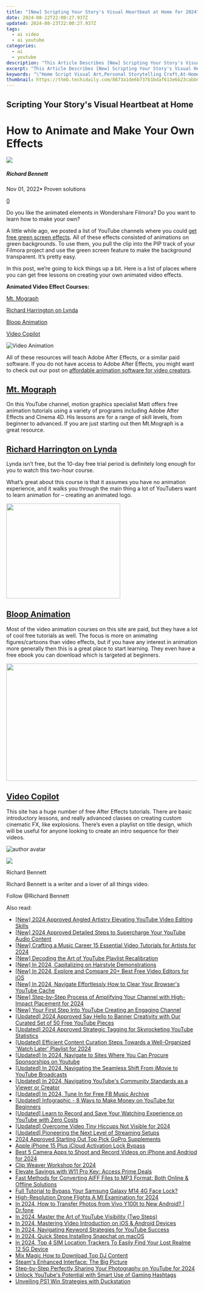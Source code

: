 ```yaml
---
title: "[New] Scripting Your Story's Visual Heartbeat at Home for 2024"
date: 2024-08-22T22:00:27.937Z
updated: 2024-08-23T22:00:27.937Z
tags:
  - ai video
  - ai youtube
categories:
  - ai
  - youtube
description: "This Article Describes [New] Scripting Your Story's Visual Heartbeat at Home for 2024"
excerpt: "This Article Describes [New] Scripting Your Story's Visual Heartbeat at Home for 2024"
keywords: "\"Home Script Visual Art,Personal Storytelling Craft,At-Home Narrative Design,Creative Home Screenwriting,Domestic Plotboarding,Visual Story at Home,Scripted Home Scenes\""
thumbnail: https://thmb.techidaily.com/8873a1de6b737b1bdaf613e6b23cabb06e207ebbce95a2d263cbd7e4a2de27ba.jpg
---
```


## Scripting Your Story's Visual Heartbeat at Home

# How to Animate and Make Your Own Effects

![](https://images.wondershare.com/filmora/article-images/richard-bennett.jpg)

##### Richard Bennett

 Nov 01, 2022• Proven solutions

[0](#commentsBoxSeoTemplate)

Do you like the animated elements in Wondershare Filmora? Do you want to learn how to make your own?

A little while ago, we posted a list of YouTube channels where you could [get free green screen effects](https://tools.techidaily.com/wondershare/filmora/download/). All of these effects consisted of animations on green backgrounds. To use them, you pull the clip into the PIP track of your Filmora project and use the green screen feature to make the background transparent. It’s pretty easy.

In this post, we’re going to kick things up a bit. Here is a list of places where you can get free lessons on creating your own animated video effects.

**Animated Video Effect Courses:**

[Mt. Mograph](#mtmograph)

[Richard Harrington on Lynda](#lynda)

[Bloop Animation](#bloop)

[Video Copilot](#videocopilot)

 ![Video Animation](https://images.wondershare.com/filmora/article-images/animated-video-effects.png)

 All of these resources will teach Adobe After Effects, or a similar paid software. If you do not have access to Adobe After Effects, you might want to check out our post on [affordable animation software for video creators](https://www.filmora.io/community-blog/free-or-cheap-animation-software-for-video-creators-122.html).

## **[Mt. Mograph](https://www.youtube.com/channel/UCSUSgx9qc%5FNydrOL59xbJIA)**

On this YouTube channel, motion graphics specialist Matt offers free animation tutorials using a variety of programs including Adobe After Effects and Cinema 4D. His lessons are for a range of skill levels, from beginner to advanced. If you are just starting out then Mt.Mograph is a great resource.

## **[Richard Harrington on Lynda](https://www.lynda.com/Rich-Harrington/120-1.html)**

Lynda isn’t free, but the 10-day free trial period is definitely long enough for you to watch this two-hour course.

What’s great about this course is that it assumes you have no animation experience, and it walks you through the main thing a lot of YouTubers want to learn animation for – creating an animated logo.

<!-- affiliate ads begin -->
<a href="https://caperobbin.sjv.io/c/5597632/2006118/18460" target="_top" id="2006118"><img src="//a.impactradius-go.com/display-ad/18460-2006118" border="0" alt="" width="300" height="250"/></a><img height="0" width="0" src="https://imp.pxf.io/i/5597632/2006118/18460" style="position:absolute;visibility:hidden;" border="0" />
<!-- affiliate ads end -->
## **[Bloop Animation](https://www.bloopanimation.com/)**

 Most of the video animation courses on this site are paid, but they have a lot of cool free tutorials as well. The focus is more on animating figures/cartoons than video effects, but if you have any interest in animation more generally then this is a great place to start learning. They even have a free ebook you can download which is targeted at beginners.

<!-- affiliate ads begin -->
<a href="https://martinic.evyy.net/c/5597632/1422856/4482" target="_top" id="1422856"><img src="//a.impactradius-go.com/display-ad/4482-1422856" border="0" alt="" width="580" height="309"/></a>
<!-- affiliate ads end -->
## **[Video Copilot](http://www.videocopilot.net/)**

This site has a huge number of free After Effects tutorials. There are basic introductory lessons, and really advanced classes on creating custom cinematic FX, like explosions. There’s even a playlist on title design, which will be useful for anyone looking to create an intro sequence for their videos.

![author avatar](https://images.wondershare.com/filmora/article-images/richard-bennett.jpg)

<!-- affiliate ads begin -->
<a href="https://store.iobit.com/order/checkout.php?PRODS=1468905&QTY=1&AFFILIATE=108875&CART=1"><img src="https://secure.avangate.com/images/merchant/184260348236f9554fe9375772ff966e/ascscan_728x90.png" border="0"></a>
<!-- affiliate ads end -->
Richard Bennett

Richard Bennett is a writer and a lover of all things video.

Follow @Richard Bennett


<ins class="adsbygoogle"
     style="display:block"
     data-ad-format="autorelaxed"
     data-ad-client="ca-pub-7571918770474297"
     data-ad-slot="1223367746"></ins>



<ins class="adsbygoogle"
     style="display:block"
     data-ad-client="ca-pub-7571918770474297"
     data-ad-slot="8358498916"
     data-ad-format="auto"
     data-full-width-responsive="true"></ins>

<span class="atpl-alsoreadstyle">Also read:</span>
<div><ul>
<li><a href="https://youtube-webster.techidaily.com/024-approved-angled-artistry-elevating-youtube-video-editing-skills/"><u>[New] 2024 Approved  Angled Artistry  Elevating YouTube Video Editing Skills</u></a></li>
<li><a href="https://youtube-webster.techidaily.com/024-approved-detailed-steps-to-supercharge-your-youtube-audio-content/"><u>[New] 2024 Approved  Detailed Steps to Supercharge Your YouTube Audio Content</u></a></li>
<li><a href="https://youtube-webster.techidaily.com/rafting-a-music-career-15-essential-video-tutorials-for-artists-for-2024/"><u>[New] Crafting a Music Career  15 Essential Video Tutorials for Artists for 2024</u></a></li>
<li><a href="https://youtube-webster.techidaily.com/ecoding-the-art-of-youtube-playlist-recalibration/"><u>[New] Decoding the Art of YouTube Playlist Recalibration</u></a></li>
<li><a href="https://youtube-webster.techidaily.com/n-2024-capitalizing-on-hairstyle-demonstrations/"><u>[New] In 2024, Capitalizing on Hairstyle Demonstrations</u></a></li>
<li><a href="https://youtube-webster.techidaily.com/n-2024-explore-and-compare-20plus-best-free-video-editors-for-ios/"><u>[New] In 2024, Explore and Compare  20+ Best Free Video Editors for iOS</u></a></li>
<li><a href="https://youtube-webster.techidaily.com/n-2024-navigate-effortlessly-how-to-clear-your-browsers-youtube-cache/"><u>[New] In 2024, Navigate Effortlessly  How to Clear Your Browser's YouTube Cache</u></a></li>
<li><a href="https://youtube-webster.techidaily.com/tep-by-step-process-of-amplifying-your-channel-with-high-impact-placement-for-2024/"><u>[New] Step-by-Step Process of Amplifying Your Channel with High-Impact Placement for 2024</u></a></li>
<li><a href="https://youtube-webster.techidaily.com/our-first-step-into-youtube-creating-an-engaging-channel/"><u>[New] Your First Step Into YouTube  Creating an Engaging Channel</u></a></li>
<li><a href="https://youtube-webster.techidaily.com/ed-2024-approved-say-hello-to-banner-creativity-with-our-curated-set-of-50-free-youtube-pieces/"><u>[Updated] 2024 Approved  Say Hello to Banner Creativity with Our Curated Set of 50 Free YouTube Pieces</u></a></li>
<li><a href="https://youtube-webster.techidaily.com/ed-2024-approved-strategic-tagging-for-skyrocketing-youtube-statistics/"><u>[Updated] 2024 Approved  Strategic Tagging for Skyrocketing YouTube Statistics</u></a></li>
<li><a href="https://youtube-webster.techidaily.com/ed-efficient-content-curation-steps-towards-a-well-organized-watch-later-playlist-for-2024/"><u>[Updated] Efficient Content Curation  Steps Towards a Well-Organized 'Watch Later' Playlist for 2024</u></a></li>
<li><a href="https://youtube-webster.techidaily.com/ed-in-2024-navigate-to-sites-where-you-can-procure-sponsorships-on-youtube/"><u>[Updated] In 2024, Navigate to Sites Where You Can Procure Sponsorships on Youtube</u></a></li>
<li><a href="https://youtube-webster.techidaily.com/ed-in-2024-navigating-the-seamless-shift-from-imovie-to-youtube-broadcasts/"><u>[Updated] In 2024, Navigating the Seamless Shift From iMovie to YouTube Broadcasts</u></a></li>
<li><a href="https://youtube-webster.techidaily.com/ed-in-2024-navigating-youtubes-community-standards-as-a-viewer-or-creator/"><u>[Updated] In 2024, Navigating YouTube's Community Standards as a Viewer or Creator</u></a></li>
<li><a href="https://facebook-videos.techidaily.com/updated-in-2024-tune-in-for-free-fb-music-archive/"><u>[Updated] In 2024, Tune In for Free  FB Music Archive</u></a></li>
<li><a href="https://youtube-webster.techidaily.com/ed-infographic-8-ways-to-make-money-on-youtube-for-beginners/"><u>[Updated] Infographic - 8 Ways to Make Money on YouTube for Beginners</u></a></li>
<li><a href="https://youtube-webster.techidaily.com/ed-learn-to-record-and-save-your-watching-experience-on-youtube-with-zero-costs/"><u>[Updated] Learn to Record and Save Your Watching Experience on YouTube with Zero Costs</u></a></li>
<li><a href="https://youtube-webster.techidaily.com/ed-overcome-video-tiny-hiccups-not-visible-for-2024/"><u>[Updated] Overcome  Video Tiny Hiccups Not Visible for 2024</u></a></li>
<li><a href="https://facebook-video-share.techidaily.com/updated-pioneering-the-next-level-of-streaming-setups/"><u>[Updated] Pioneering the Next Level of Streaming Setups</u></a></li>
<li><a href="https://extra-support.techidaily.com/2024-approved-starting-out-top-pick-gopro-supplements/"><u>2024 Approved  Starting Out  Top Pick GoPro Supplements</u></a></li>
<li><a href="https://activate-lock.techidaily.com/apple-iphone-15-plus-icloud-activation-lock-bypass-by-drfone-ios/"><u>Apple iPhone 15 Plus iCloud Activation Lock Bypass</u></a></li>
<li><a href="https://youtube-webster.techidaily.com/5-camera-apps-to-shoot-and-record-videos-on-iphone-and-andriod-for-2024/"><u>Best 5 Camera Apps to Shoot and Record Videos on iPhone and Andriod for 2024</u></a></li>
<li><a href="https://youtube-webster.techidaily.com/weaver-workshop-for-2024/"><u>Clip Weaver Workshop for 2024</u></a></li>
<li><a href="https://win11-tips.techidaily.com/elevate-savings-with-w11-pro-key-access-prime-deals/"><u>Elevate Savings with W11 Pro Key: Access Prime Deals</u></a></li>
<li><a href="https://media-tips.techidaily.com/fast-methods-for-converting-aiff-files-to-mp3-format-both-online-and-offline-solutions/"><u>Fast Methods for Converting AIFF Files to MP3 Format: Both Online & Offline Solutions</u></a></li>
<li><a href="https://android-unlock.techidaily.com/full-tutorial-to-bypass-your-samsung-galaxy-m14-4g-face-lock-by-drfone-android/"><u>Full Tutorial to Bypass Your Samsung Galaxy M14 4G Face Lock?</u></a></li>
<li><a href="https://some-techniques.techidaily.com/high-resolution-drone-flights-a-mi-examination-for-2024/"><u>High-Resolution Drone Flights  A MI Examination for 2024</u></a></li>
<li><a href="https://android-transfer.techidaily.com/in-2024-how-to-transfer-photos-from-vivo-y100t-to-new-android-drfone-by-drfone-transfer-from-android-transfer-from-android/"><u>In 2024, How to Transfer Photos from Vivo Y100t to New Android? | Dr.fone</u></a></li>
<li><a href="https://youtube-webster.techidaily.com/24-master-the-art-of-youtube-visibility-two-steps/"><u>In 2024, Master the Art of YouTube Visibility (Two Steps)</u></a></li>
<li><a href="https://youtube-webster.techidaily.com/24-mastering-video-introduction-on-ios-and-android-devices/"><u>In 2024, Mastering Video Introduction on iOS & Android Devices</u></a></li>
<li><a href="https://youtube-webster.techidaily.com/24-navigating-keyword-strategies-for-youtube-success/"><u>In 2024, Navigating Keyword Strategies for YouTube Success</u></a></li>
<li><a href="https://snapchat-videos.techidaily.com/in-2024-quick-steps-installing-snapchat-on-macos/"><u>In 2024, Quick Steps  Installing Snapchat on macOS</u></a></li>
<li><a href="https://easy-unlock-android.techidaily.com/in-2024-top-4-sim-location-trackers-to-easily-find-your-lost-realme-12-5g-device-by-drfone-android/"><u>In 2024, Top 4 SIM Location Trackers To Easily Find Your Lost Realme 12 5G Device</u></a></li>
<li><a href="https://youtube-webster.techidaily.com/agic-how-to-download-top-dj-content/"><u>Mix Magic  How to Download Top DJ Content</u></a></li>
<li><a href="https://games-able.techidaily.com/steams-enhanced-interface-the-big-picture/"><u>Steam's Enhanced Interface: The Big Picture</u></a></li>
<li><a href="https://extra-support.techidaily.com/step-by-step-perfectly-sharing-your-photography-on-youtube-for-2024/"><u>Step-by-Step  Perfectly Sharing Your Photography on YouTube for 2024</u></a></li>
<li><a href="https://youtube-webster.techidaily.com/k-youtubes-potential-with-smart-use-of-gaming-hashtags/"><u>Unlock YouTube's Potential with Smart Use of Gaming Hashtags</u></a></li>
<li><a href="https://win11-tips.techidaily.com/unveiling-ps1-win-strategies-with-duckstation/"><u>Unveiling PS1 Win Strategies with Duckstation</u></a></li>
</ul></div>
